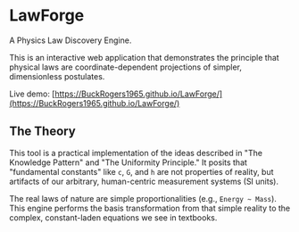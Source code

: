 # LawForge
A Physics Law Discovery Engine.

This is an interactive web application that demonstrates the principle that physical laws are coordinate-dependent projections of simpler, dimensionless postulates.

Live demo: [https://BuckRogers1965.github.io/LawForge/](https://BuckRogers1965.github.io/LawForge/)


## The Theory

This tool is a practical implementation of the ideas described in "The Knowledge Pattern" and "The Uniformity Principle." It posits that "fundamental constants" like `c`, `G`, and `h` are not properties of reality, but artifacts of our arbitrary, human-centric measurement systems (SI units).

The real laws of nature are simple proportionalities (e.g., `Energy ~ Mass`). This engine performs the basis transformation from that simple reality to the complex, constant-laden equations we see in textbooks.
